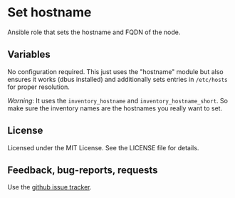 Set hostname
=========

Ansible role that sets the hostname and FQDN of the node.

Variables
---

No configuration required. This just uses the "hostname" module but also ensures it works (dbus installed)
and additionally sets entries in `/etc/hosts` for proper resolution.

_Warning_: It uses the `inventory_hostname` and `inventory_hostname_short`. So make sure the inventory names are the
hostnames you really want to set.

License
---

Licensed under the MIT License. See the LICENSE file for details.

Feedback, bug-reports, requests
---

Use the [github issue tracker](https://github.com/baschny/ansible-hostname/issues).
